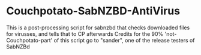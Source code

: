 Couchpotato-SabNZBD-AntiVirus
=============================

This is a post-processing script for sabnzbd that checks downloaded files for virusses, and tells that to CP afterwards
Credits for the 90% 'not-Couchpotato-part' of this script go to "sander", one of the release testers of SabNZBd
